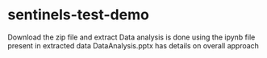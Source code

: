 # sentinels-test-demo

Download the zip file and extract
Data analysis is done using the ipynb file present in extracted data
DataAnalysis.pptx has details on overall approach
